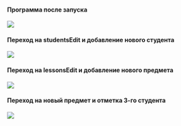 #### Программа после запуска
![](https://sun4-16.userapi.com/Jl1p28D4zjsq_KrX2STS5Kn_LAlpurvvMLdcdA/3RPU5sJycgY.jpg)
#### Переход на studentsEdit и добавление нового студента
![](https://sun4-15.userapi.com/cMNCxVpOtQWtUzMiRNTk3L4SiBE9jATYU_80vg/u9w_b9Iem28.jpg)
#### Переход на lessonsEdit и добавление нового предмета
![](https://sun4-15.userapi.com/Ai50Ap1EblLKhsnOYls-GxlyCv8eWKoqm9Etag/6V8QOTw5IvU.jpg)
#### Переход на новый предмет и отметка 3-го студента
![](https://sun4-17.userapi.com/0FUYvPtnb-yKvTtyd7dOEhajZ8E4r3iEhiWGpQ/Rk_0ceFCVdo.jpg)
